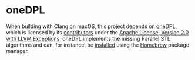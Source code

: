 # oneDPL

When building with Clang on macOS, this project depends on [oneDPL](https://github.com/oneapi-src/oneDPL), which is licensed by its [contributors](https://github.com/oneapi-src/oneDPL/blob/main/CREDITS.txt) under the [Apache License, Version 2.0 with LLVM Exceptions](LICENSE.txt). oneDPL implements the missing Parallel STL algorithms and can, for instance, be [installed](https://formulae.brew.sh/formula/onedpl) using the [Homebrew](https://brew.sh/) package manager.